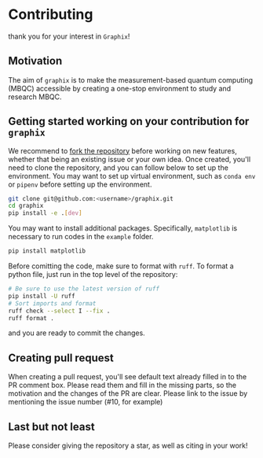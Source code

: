 # Contributing

thank you for your interest in `Graphix`!

## Motivation

The aim of `graphix` is to make the measurement-based quantum computing (MBQC) accessible by creating a one-stop environment to study and research MBQC.

## Getting started working on your contribution for `graphix`

We recommend to [fork the repository](https://docs.github.com/en/get-started/quickstart/fork-a-repo) before working on new features, whether that being an existing issue or your own idea.
Once created, you'll need to clone the repository, and you can follow below to set up the environment. You may want to set up virtual environment, such as `conda env` or `pipenv` before setting up the environment.

```bash
git clone git@github.com:<username>/graphix.git
cd graphix
pip install -e .[dev]
```

You may want to install additional packages.
Specifically, `matplotlib` is necessary to run codes in the `example` folder.

```bash
pip install matplotlib
```

Before comitting the code, make sure to format with `ruff`.
To format a python file, just run in the top level of the repository:

```bash
# Be sure to use the latest version of ruff
pip install -U ruff
# Sort imports and format
ruff check --select I --fix .
ruff format .
```

and you are ready to commit the changes.

## Creating pull request

When creating a pull request, you'll see default text already filled in to the PR comment box. Please read them and fill in the missing parts, so the motivation and the changes of the PR are clear.
Please link to the issue by mentioning the issue number (#10, for example)

## Last but not least

Please consider giving the repository a star, as well as citing in your work!
